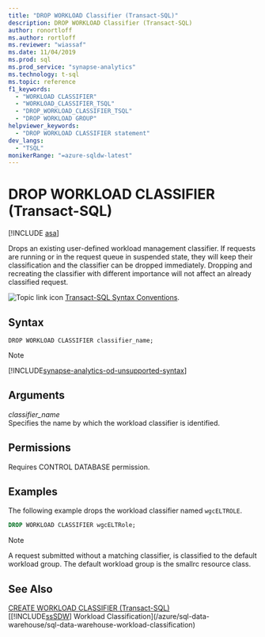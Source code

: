 ```yaml
---
title: "DROP WORKLOAD Classifier (Transact-SQL)"
description: DROP WORKLOAD Classifier (Transact-SQL)
author: ronortloff
ms.author: rortloff
ms.reviewer: "wiassaf"
ms.date: 11/04/2019
ms.prod: sql
ms.prod_service: "synapse-analytics"
ms.technology: t-sql
ms.topic: reference
f1_keywords:
  - "WORKLOAD CLASSIFIER"
  - "WORKLOAD_CLASSIFIER_TSQL"
  - "DROP_WORKLOAD_CLASSIFIER_TSQL"
  - "DROP WORKLOAD GROUP"
helpviewer_keywords:
  - "DROP WORKLOAD CLASSIFIER statement"
dev_langs:
  - "TSQL"
monikerRange: "=azure-sqldw-latest"
---
```

# DROP WORKLOAD CLASSIFIER (Transact-SQL)

[!INCLUDE [asa](../../includes/applies-to-version/asa.md)]

Drops an existing user-defined workload management classifier.  If requests are running or in the request queue in suspended state, they will keep their classification and the classifier can be dropped immediately. Dropping and recreating the classifier with different importance will not affect an already classified request.
  
![Topic link icon](../../database-engine/configure-windows/media/topic-link.gif "Topic link icon") [Transact-SQL Syntax Conventions](../../t-sql/language-elements/transact-sql-syntax-conventions-transact-sql.md).  
  
## Syntax

```syntaxsql
DROP WORKLOAD CLASSIFIER classifier_name;
```

> [!NOTE]
> [!INCLUDE[synapse-analytics-od-unsupported-syntax](../../includes/synapse-analytics-od-unsupported-syntax.md)]

## Arguments

*classifier_name*  
Specifies the name by which the workload classifier is identified.
  
## Permissions

Requires CONTROL DATABASE permission.  
  
## Examples

The following example drops the workload classifier named `wgcELTROLE`.  

```sql
DROP WORKLOAD CLASSIFIER wgcELTRole;
```

> [!NOTE]
> A request submitted without a matching classifier, is classified to the default workload group.  The default workload group is the smallrc resource class.
  
## See Also

[CREATE WORKLOAD CLASSIFIER &#40;Transact-SQL&#41;](../../t-sql/statements/create-workload-classifier-transact-sql.md)</br>
[[!INCLUDE[ssSDW](../../includes/sssdwfull-md.md)] Workload Classification](/azure/sql-data-warehouse/sql-data-warehouse-workload-classification)
